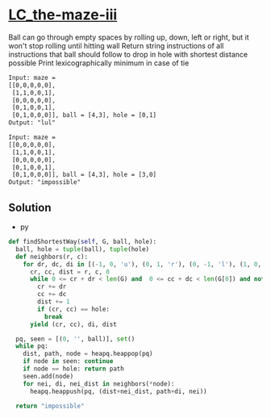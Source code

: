 # [LC_the-maze-iii](https://leetcode.com/problems/the-maze-iii)

Ball can go through empty spaces by rolling up, down, left or right, but it won't stop rolling until hitting wall
Return string instructions of all instructions that ball should follow to drop in hole with shortest distance possible
Print lexicographically minimum in case of tie

```txt
Input: maze =
[[0,0,0,0,0],
 [1,1,0,0,1],
 [0,0,0,0,0],
 [0,1,0,0,1],
 [0,1,0,0,0]], ball = [4,3], hole = [0,1]
Output: "lul"

Input: maze =
[[0,0,0,0,0],
 [1,1,0,0,1],
 [0,0,0,0,0],
 [0,1,0,0,1],
 [0,1,0,0,0]], ball = [4,3], hole = [3,0]
Output: "impossible"
```

## Solution

* py

```py
def findShortestWay(self, G, ball, hole):
  ball, hole = tuple(ball), tuple(hole)
  def neighbors(r, c):
    for dr, dc, di in [(-1, 0, 'u'), (0, 1, 'r'), (0, -1, 'l'), (1, 0, 'd')]:
      cr, cc, dist = r, c, 0
      while 0 <= cr + dr < len(G) and  0 <= cc + dc < len(G[0]) and not G[cr+dr][cc+dc]:
        cr += dr
        cc += dc
        dist += 1
        if (cr, cc) == hole:
          break
      yield (cr, cc), di, dist

  pq, seen = [(0, '', ball)], set()
  while pq:
    dist, path, node = heapq.heappop(pq)
    if node in seen: continue
    if node == hole: return path
    seen.add(node)
    for nei, di, nei_dist in neighbors(*node):
      heapq.heappush(pq, (dist+nei_dist, path+di, nei))

  return "impossible"
```
